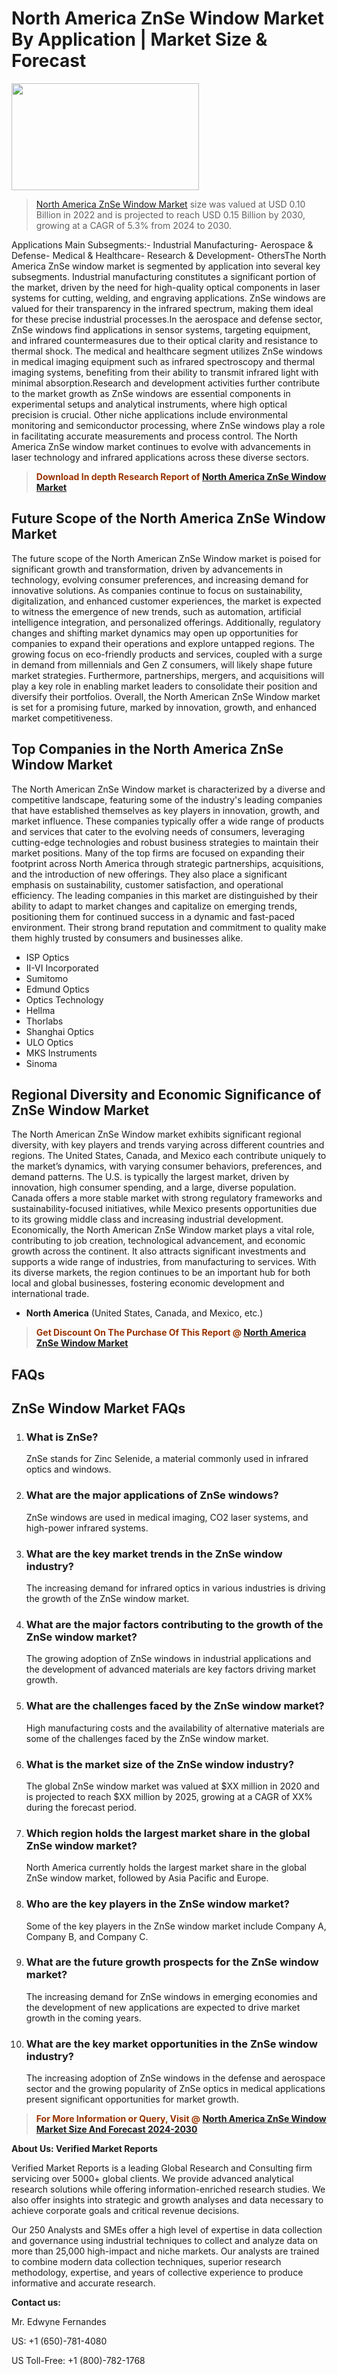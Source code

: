 <p><h1>North America ZnSe Window Market By Application | Market Size & Forecast</h1><p><img class="aligncenter size-medium wp-image-105565" src="https://ffe5etoiles.com/wp-content/uploads/2025/01/MST7-300x171.png" alt="" width="300" height="171" /></p><blockquote><p><a href="https://www.verifiedmarketreports.com/download-sample/?rid=212082&utm_source=Github-NA&utm_medium=378" target="_blank">North America ZnSe Window Market</a> size was valued at USD 0.10 Billion in 2022 and is projected to reach USD 0.15 Billion by 2030, growing at a CAGR of 5.3% from 2024 to 2030.</p></blockquote>Applications Main Subsegments:- Industrial Manufacturing- Aerospace & Defense- Medical & Healthcare- Research & Development- OthersThe North America ZnSe window market is segmented by application into several key subsegments. Industrial manufacturing constitutes a significant portion of the market, driven by the need for high-quality optical components in laser systems for cutting, welding, and engraving applications. ZnSe windows are valued for their transparency in the infrared spectrum, making them ideal for these precise industrial processes.In the aerospace and defense sector, ZnSe windows find applications in sensor systems, targeting equipment, and infrared countermeasures due to their optical clarity and resistance to thermal shock. The medical and healthcare segment utilizes ZnSe windows in medical imaging equipment such as infrared spectroscopy and thermal imaging systems, benefiting from their ability to transmit infrared light with minimal absorption.Research and development activities further contribute to the market growth as ZnSe windows are essential components in experimental setups and analytical instruments, where high optical precision is crucial. Other niche applications include environmental monitoring and semiconductor processing, where ZnSe windows play a role in facilitating accurate measurements and process control. The North America ZnSe window market continues to evolve with advancements in laser technology and infrared applications across these diverse sectors.</p><blockquote><p><span style="color: #993300;"><strong>Download In depth Research Report of <a href="https://www.verifiedmarketreports.com/download-sample/?rid=212082&utm_source=Github-NA&utm_medium=378">North America ZnSe Window Market</a></strong></span></p></blockquote><h2>Future Scope of the North America ZnSe Window Market</h2><p>The future scope of the North American ZnSe Window market is poised for significant growth and transformation, driven by advancements in technology, evolving consumer preferences, and increasing demand for innovative solutions. As companies continue to focus on sustainability, digitalization, and enhanced customer experiences, the market is expected to witness the emergence of new trends, such as automation, artificial intelligence integration, and personalized offerings. Additionally, regulatory changes and shifting market dynamics may open up opportunities for companies to expand their operations and explore untapped regions. The growing focus on eco-friendly products and services, coupled with a surge in demand from millennials and Gen Z consumers, will likely shape future market strategies. Furthermore, partnerships, mergers, and acquisitions will play a key role in enabling market leaders to consolidate their position and diversify their portfolios. Overall, the North American ZnSe Window market is set for a promising future, marked by innovation, growth, and enhanced market competitiveness.</p><h2>Top Companies in the North America ZnSe Window Market</h2><p>The North American ZnSe Window market is characterized by a diverse and competitive landscape, featuring some of the industry's leading companies that have established themselves as key players in innovation, growth, and market influence. These companies typically offer a wide range of products and services that cater to the evolving needs of consumers, leveraging cutting-edge technologies and robust business strategies to maintain their market positions. Many of the top firms are focused on expanding their footprint across North America through strategic partnerships, acquisitions, and the introduction of new offerings. They also place a significant emphasis on sustainability, customer satisfaction, and operational efficiency. The leading companies in this market are distinguished by their ability to adapt to market changes and capitalize on emerging trends, positioning them for continued success in a dynamic and fast-paced environment. Their strong brand reputation and commitment to quality make them highly trusted by consumers and businesses alike.</p><p><ul><li>ISP Optics </li><li> II-VI Incorporated </li><li> Sumitomo </li><li> Edmund Optics </li><li> Optics Technology </li><li> Hellma </li><li> Thorlabs </li><li> Shanghai Optics </li><li> ULO Optics </li><li> MKS Instruments </li><li> Sinoma</li></ul></p><h2>Regional Diversity and Economic Significance of ZnSe Window Market</h2><p>The North American ZnSe Window market exhibits significant regional diversity, with key players and trends varying across different countries and regions. The United States, Canada, and Mexico each contribute uniquely to the market’s dynamics, with varying consumer behaviors, preferences, and demand patterns. The U.S. is typically the largest market, driven by innovation, high consumer spending, and a large, diverse population. Canada offers a more stable market with strong regulatory frameworks and sustainability-focused initiatives, while Mexico presents opportunities due to its growing middle class and increasing industrial development. Economically, the North American ZnSe Window market plays a vital role, contributing to job creation, technological advancement, and economic growth across the continent. It also attracts significant investments and supports a wide range of industries, from manufacturing to services. With its diverse markets, the region continues to be an important hub for both local and global businesses, fostering economic development and international trade.</p><ul> <li><strong>North America</strong> (United States, Canada, and Mexico, etc.)</li></ul><blockquote><p><span style="color: #993300;"><strong>Get Discount On The Purchase Of This Report @ <a href="https://www.verifiedmarketreports.com/ask-for-discount/?rid=212082&utm_source=Github-NA&utm_medium=378">North America ZnSe Window Market</a></strong></span></p></blockquote><h2>FAQs</h2><p> <h2>ZnSe Window Market FAQs</h1> <ol> <li> <h3>What is ZnSe?</div><div></h3> <p>ZnSe stands for Zinc Selenide, a material commonly used in infrared optics and windows.</p> </li> <li> <h3>What are the major applications of ZnSe windows?</div><div></h3> <p>ZnSe windows are used in medical imaging, CO2 laser systems, and high-power infrared systems.</p> </li> <li> <h3>What are the key market trends in the ZnSe window industry?</div><div></h3> <p>The increasing demand for infrared optics in various industries is driving the growth of the ZnSe window market.</p> </li> <li> <h3>What are the major factors contributing to the growth of the ZnSe window market?</div><div></h3> <p>The growing adoption of ZnSe windows in industrial applications and the development of advanced materials are key factors driving market growth.</p> </li> <li> <h3>What are the challenges faced by the ZnSe window market?</div><div></h3> <p>High manufacturing costs and the availability of alternative materials are some of the challenges faced by the ZnSe window market.</p> </li> <li> <h3>What is the market size of the ZnSe window industry?</div><div></h3> <p>The global ZnSe window market was valued at $XX million in 2020 and is projected to reach $XX million by 2025, growing at a CAGR of XX% during the forecast period.</p> </li> <li> <h3>Which region holds the largest market share in the global ZnSe window market?</div><div></h3> <p>North America currently holds the largest market share in the global ZnSe window market, followed by Asia Pacific and Europe.</p> </li> <li> <h3>Who are the key players in the ZnSe window market?</div><div></h3> <p>Some of the key players in the ZnSe window market include Company A, Company B, and Company C.</p> </li> <li> <h3>What are the future growth prospects for the ZnSe window market?</div><div></h3> <p>The increasing demand for ZnSe windows in emerging economies and the development of new applications are expected to drive market growth in the coming years.</p> </li> <li> <h3>What are the key market opportunities in the ZnSe window industry?</div><div></h3> <p>The increasing adoption of ZnSe windows in the defense and aerospace sector and the growing popularity of ZnSe optics in medical applications present significant opportunities for market growth.</p> </li> </ol></body></html></p><blockquote><p><span style="color: #993300;"><strong>For More Information or Query, Visit @ <a href="https://www.verifiedmarketreports.com/product/znse-window-market/">North America ZnSe Window Market Size And Forecast 2024-2030</a></strong></span></p></blockquote><p><strong>About Us: Verified Market Reports</strong></p><p>Verified Market Reports is a leading Global Research and Consulting firm servicing over 5000+ global clients. We provide advanced analytical research solutions while offering information-enriched research studies. We also offer insights into strategic and growth analyses and data necessary to achieve corporate goals and critical revenue decisions.</p><p>Our 250 Analysts and SMEs offer a high level of expertise in data collection and governance using industrial techniques to collect and analyze data on more than 25,000 high-impact and niche markets. Our analysts are trained to combine modern data collection techniques, superior research methodology, expertise, and years of collective experience to produce informative and accurate research.</p><p><strong>Contact us:</strong></p><p>Mr. Edwyne Fernandes</p><p>US: +1 (650)-781-4080</p><p>US Toll-Free: +1 (800)-782-1768</p>
